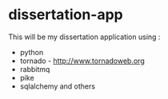 dissertation-app
================
This will be my dissertation application using :
* python
* tornado - http://www.tornadoweb.org
* rabbitmq
* pike
* sqlalchemy
and others
